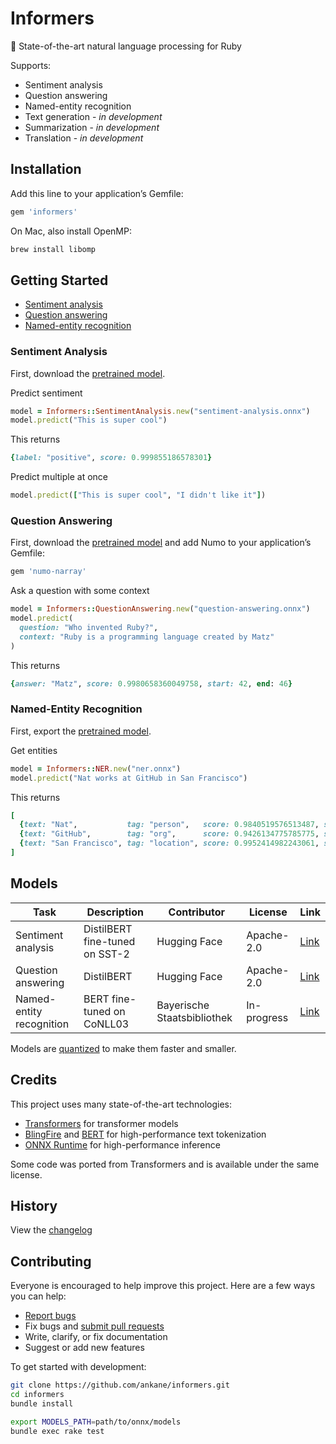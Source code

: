# Informers

:slightly_smiling_face: State-of-the-art natural language processing for Ruby

Supports:

- Sentiment analysis
- Question answering
- Named-entity recognition
- Text generation - *in development*
- Summarization - *in development*
- Translation - *in development*

## Installation

Add this line to your application’s Gemfile:

```ruby
gem 'informers'
```

On Mac, also install OpenMP:

```sh
brew install libomp
```

## Getting Started

- [Sentiment analysis](#sentiment-analysis)
- [Question answering](#question-answering)
- [Named-entity recognition](#named-entity-recognition)

### Sentiment Analysis

First, download the [pretrained model](https://github.com/ankane/informers/releases/download/v0.1.0/sentiment-analysis.onnx).

Predict sentiment

```ruby
model = Informers::SentimentAnalysis.new("sentiment-analysis.onnx")
model.predict("This is super cool")
```

This returns

```ruby
{label: "positive", score: 0.999855186578301}
```

Predict multiple at once

```ruby
model.predict(["This is super cool", "I didn't like it"])
```

### Question Answering

First, download the [pretrained model](https://github.com/ankane/informers/releases/download/v0.1.0/question-answering.onnx) and add Numo to your application’s Gemfile:

```ruby
gem 'numo-narray'
```

Ask a question with some context

```ruby
model = Informers::QuestionAnswering.new("question-answering.onnx")
model.predict(
  question: "Who invented Ruby?",
  context: "Ruby is a programming language created by Matz"
)
```

This returns

```ruby
{answer: "Matz", score: 0.9980658360049758, start: 42, end: 46}
```

### Named-Entity Recognition

First, export the [pretrained model](tools/export.md).

Get entities

```ruby
model = Informers::NER.new("ner.onnx")
model.predict("Nat works at GitHub in San Francisco")
```

This returns

```ruby
[
  {text: "Nat",           tag: "person",   score: 0.9840519576513487, start: 0,  end: 3},
  {text: "GitHub",        tag: "org",      score: 0.9426134775785775, start: 13, end: 19},
  {text: "San Francisco", tag: "location", score: 0.9952414982243061, start: 23, end: 36}
]
```

## Models

Task | Description | Contributor | License | Link
--- | --- | --- | --- | ---
Sentiment analysis | DistilBERT fine-tuned on SST-2 | Hugging Face | Apache-2.0 | [Link](https://huggingface.co/distilbert-base-uncased-finetuned-sst-2-english)
Question answering | DistilBERT | Hugging Face | Apache-2.0 | [Link](https://huggingface.co/distilbert-base-cased-distilled-squad)
Named-entity recognition | BERT fine-tuned on CoNLL03 | Bayerische Staatsbibliothek | In-progress | [Link](https://huggingface.co/dbmdz/bert-large-cased-finetuned-conll03-english)

Models are [quantized](https://medium.com/microsoftazure/faster-and-smaller-quantized-nlp-with-hugging-face-and-onnx-runtime-ec5525473bb7) to make them faster and smaller.

## Credits

This project uses many state-of-the-art technologies:

- [Transformers](https://github.com/huggingface/transformers) for transformer models
- [BlingFire](https://github.com/microsoft/BlingFire) and [BERT](https://github.com/google-research/bert) for high-performance text tokenization
- [ONNX Runtime](https://github.com/Microsoft/onnxruntime) for high-performance inference

Some code was ported from Transformers and is available under the same license.

## History

View the [changelog](https://github.com/ankane/informers/blob/master/CHANGELOG.md)

## Contributing

Everyone is encouraged to help improve this project. Here are a few ways you can help:

- [Report bugs](https://github.com/ankane/informers/issues)
- Fix bugs and [submit pull requests](https://github.com/ankane/informers/pulls)
- Write, clarify, or fix documentation
- Suggest or add new features

To get started with development:

```sh
git clone https://github.com/ankane/informers.git
cd informers
bundle install

export MODELS_PATH=path/to/onnx/models
bundle exec rake test
```
